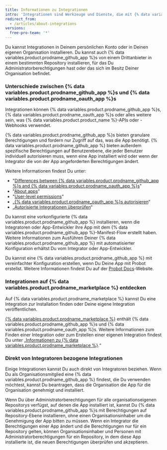 ```yaml
---
title: Informationen zu Integrationen
intro: 'Integrationen sind Werkzeuge und Dienste, die mit {% data variables.product.product_name %} verbunden werden, um Deinen Workflow zu ergänzen und zu erweitern.'
redirect_from:
  - /articles/about-integrations
versions:
  free-pro-team: '*'
---
```


Du kannst Integrationen in Deinem persönlichen Konto oder in Deinen eigenen Organisation installieren. Du kannst auch {% data variables.product.prodname_github_app %}s von einem Drittanbieter in einem bestimmten Repository installieren, für das Du Administratorberechtigungen hast oder das sich im Besitz Deiner Organisation befindet.

### Unterschiede zwischen {% data variables.product.prodname_github_app %}s und {% data variables.product.prodname_oauth_app %}s

Integrationen können {% data variables.product.prodname_github_app %}s, {% data variables.product.prodname_oauth_app %}s oder alles weitere sein, was {% data variables.product.product_name %}-APIs oder -Webhooks verwendet.

{% data variables.product.prodname_github_app %}s bieten granulare Berechtigungen und fordern nur Zugriff auf das, was die App benötigt. {% data variables.product.prodname_github_app %} bieten außerdem spezifische Berechtigungen auf Benutzerebene, die jeder Benutzer individuell autorisieren muss, wenn eine App installiert wird oder wenn der Integrator die von der App angeforderten Berechtigungen ändert.

Weitere Informationen findest Du unter:
- "[Differences between {% data variables.product.prodname_github_app %}s and {% data variables.product.prodname_oauth_app %}s](/apps/differences-between-apps/)"
- "[About apps](/apps/about-apps/)"
- "[User-level permissions](/apps/building-github-apps/identifying-and-authorizing-users-for-github-apps/#user-level-permissions)"
- „[{% data variables.product.prodname_oauth_app %}s autorisieren](/articles/authorizing-oauth-apps/)“
- „[Autorisierte Integrationen überprüfen](/articles/reviewing-your-authorized-integrations/)“

Du kannst eine vorkonfigurierte {% data variables.product.prodname_github_app %} installieren, wenn die Integratoren oder App-Entwickler ihre App mit dem {% data variables.product.prodname_github_app %}-Manifest-Flow erstellt haben. Weitere Informationen zum Ausführen Deiner {% data variables.product.prodname_github_app %} mit automatisierter Konfiguration erhältst Du vom Integrator oder App-Entwickler.

Du kannst eine {% data variables.product.prodname_github_app %} mit vereinfachter Konfiguration erstellen, wenn Du Deine App mit Probot erstellst. Weitere Informationen findest Du auf der [Probot Docs](https://probot.github.io/docs/)-Website.

### Integrationen auf {% data variables.product.prodname_marketplace %} entdecken

Auf {% data variables.product.prodname_marketplace %} kannst Du eine Integration zur Installation finden oder Deine eigene Integration veröffentlichen.

[{% data variables.product.prodname_marketplace %}](https://github.com/marketplace) enthält {% data variables.product.prodname_github_app %}s und {% data variables.product.prodname_oauth_app %}s. Weitere Informationen zum Finden einer Integration oder zum Erstellen einer eigenen Integration findest Du unter „[Informationen zu {% data variables.product.prodname_marketplace %}](/articles/about-github-marketplace).“

### Direkt von Integratoren bezogene Integrationen

Einige Integrationen kannst Du auch direkt von Integratoren beziehen. Wenn Du als Organisationsmitglied eine {% data variables.product.prodname_github_app %} findest, die Du verwenden möchtest, kannst Du beantragen, dass die Organisation die App für die Organisation genehmigt und installiert.

Wenn Du über Administratorberechtigungen für alle organisationseigenen Repositorys verfügst, auf denen die App installiert ist, kannst Du {% data variables.product.prodname_github_app %}s mit Berechtigungen auf Repository-Ebene installieren, ohne einen Organisationsinhaber um die Genehmigung der App bitten zu müssen. Wenn ein Integrator die Berechtigungen einer App ändert und die Berechtigungen nur für ein Repository gelten, können Organisationsinhaber und Personen mit Administratorberechtigungen für ein Repository, in dem diese App installierte ist, die neuen Berechtigungen überprüfen und akzeptieren.

